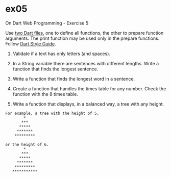 ex05
====

On Dart Web Programming - Exercise 5

Use [two Dart files](https://github.com/dzenanr/two_files), 
one to define all functions, 
the other to prepare function arguments. 
The print function may be used only in the prepare functions. Follow [Dart Style Guide](https://www.dartlang.org/articles/style-guide/).

1.  Validate if a text has only letters (and spaces).

2.  In a String variable there are sentences with different lengths. Write a function that finds the longest sentence.

3.  Write a function that finds the longest word in a sentence.

4.  Create a function that handles the times table for any number. Check the function with the 8 times table.

5.  Write a function that displays, in a balanced way, a tree with any height. 
```
For example, a tree with the height of 5,
        *            
       ***
      *****
     *******
    *********
```

```
or the height of 6.
        *            
       ***
      *****
     *******
    *********
   ***********
```
